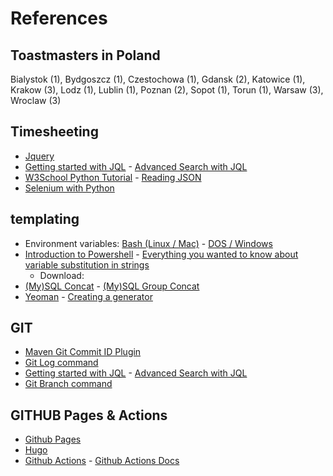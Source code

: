 # References


## Toastmasters in Poland
Bialystok (1), Bydgoszcz (1), Czestochowa (1), Gdansk (2), Katowice (1), Krakow (3), Lodz (1), Lublin (1), Poznan (2), Sopot (1), Torun (1), Warsaw (3), Wroclaw (3)


## Timesheeting
* [Jquery](https://jquery.com/)
* [Getting started with JQL](https://www.atlassian.com/blog/jira-software/jql-the-most-flexible-way-to-search-jira-14) - [Advanced Search with JQL](https://support.atlassian.com/jira-service-management-cloud/docs/use-advanced-search-with-jira-query-language-jql/)
* [W3School Python Tutorial](https://www.w3schools.com/python/default.asp) - [Reading JSON](https://docs.python.org/3/library/json.html)
* [Selenium with Python](https://selenium-python.readthedocs.io/)


## templating
* Environment variables: [Bash (Linux / Mac)](https://www.shell-tips.com/bash/environment-variables/) - [DOS / Windows](https://ss64.com/nt/syntax-variables.html)
* [Introduction to Powershell](https://docs.microsoft.com/en-us/learn/modules/introduction-to-powershell/) - [Everything you wanted to know about variable substitution in strings](https://docs.microsoft.com/en-us/powershell/scripting/learn/deep-dives/everything-about-string-substitutions?view=powershell-7.1)
  * Download: [<i class="fab fa-apple"></i>](https://docs.microsoft.com/en-us/powershell/scripting/install/installing-powershell-core-on-macos?view=powershell-7.1) [<i class="fab fa-windows"></i>](https://docs.microsoft.com/en-us/powershell/scripting/install/installing-powershell-core-on-windows?view=powershell-7.1) [<i class="fab fa-linux"></i>](https://docs.microsoft.com/en-us/powershell/scripting/install/installing-powershell-core-on-linux?view=powershell-7.1)
* [(My)SQL Concat](https://dev.mysql.com/doc/refman/8.0/en/string-functions.html#function_concat) - [(My)SQL Group Concat](https://dev.mysql.com/doc/refman/8.0/en/aggregate-functions.html#function_group-concat)
* [Yeoman](https://yeoman.io) - [Creating a generator](https://yeoman.io/authoring/)


## GIT
* [Maven Git Commit ID Plugin](https://github.com/git-commit-id/git-commit-id-maven-plugin)
* [Git Log command](https://git-scm.com/docs/git-log)
* [Getting started with JQL](https://www.atlassian.com/blog/jira-software/jql-the-most-flexible-way-to-search-jira-14) - [Advanced Search with JQL](https://support.atlassian.com/jira-service-management-cloud/docs/use-advanced-search-with-jira-query-language-jql/)
* [Git Branch command](https://git-scm.com/docs/git-branch)


## GITHUB Pages & Actions
* [Github Pages](https://pages.github.com/)
* [Hugo](https://gohugo.io/)
* [Github Actions](https://github.com/features/actions) - [Github Actions Docs](https://docs.github.com/en/actions)

